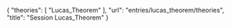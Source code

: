 {
    "theories": [
        "Lucas_Theorem"
    ],
    "url": "entries/lucas_theorem/theories",
    "title": "Session Lucas_Theorem"
}